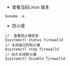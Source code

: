 - 查看当前Linux 版本
```shell
$uname -a
```
- 防火墙
```shell
// 	查看防火墙状态
$systemctl status firewalld
// 关闭运行的防火墙
$systemctl stop firewalld
// 永久关闭防火墙
$systemctl disable firewalld
```



